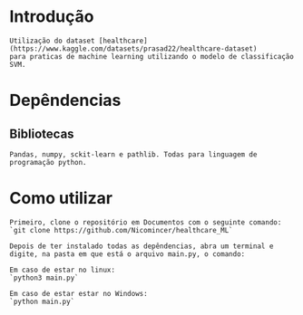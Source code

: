 # **Introdução**
    Utilização do dataset [healthcare](https://www.kaggle.com/datasets/prasad22/healthcare-dataset) 
    para praticas de machine learning utilizando o modelo de classificação SVM. 

# Depêndencias

## Bibliotecas
    Pandas, numpy, sckit-learn e pathlib. Todas para linguagem de programação python. 

# Como utilizar
    Primeiro, clone o repositório em Documentos com o seguinte comando:
    `git clone https://github.com/Nicomincer/healthcare_ML`
    
    Depois de ter instalado todas as depêndencias, abra um terminal e digite, na pasta em que está o arquivo main.py, o comando:

    Em caso de estar no linux:
    `python3 main.py`

    Em caso de estar estar no Windows:
    `python main.py`
    